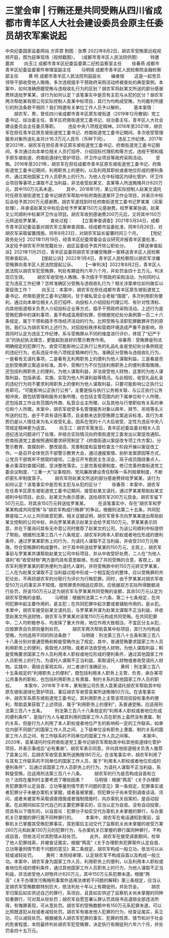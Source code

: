 # 三堂会审 | 行贿还是共同受贿从四川省成都市青羊区人大社会建设委员会原主任委员胡农军案说起

中央纪委国家监委网站 方弈霏
制图：张寒
2022年8月2日，胡农军受贿案远程视频开庭，图为庭审现场（视频截图）。 （成都市青羊区人民法院供图）
　　特邀嘉宾
　　向玉江 成都市青羊区纪委监委第二纪检监察室主任
　　徐春燕 成都市青羊区纪委监委案件审理室副主任
　　马明镜 成都市青羊区人民检察院金融检察部主任
　　黄 柯 成都市青羊区人民法院刑庭庭长
　　编者按
　　这是一起党员领导干部收受他人贿赂，多次违规插手干预政府采购活动终被查处的典型案例。本案中，如何准确把握受贿与违规收礼行为的区别？胡农军将赵某文所送的部分感谢费转送给罗某某，该行为如何认定？该笔事实中是否有主犯与从犯的区分？胡农军两次帮助某有限公司实际控制人袁某中标项目，其行为均构成受贿，为何裁判所援引的刑法条款不相同？我们特邀有关单位工作人员予以解析。
　　基本案情：
　　胡农军，男，曾任四川省成都市青羊区原东坡街道（2019年12月撤销）党工委书记、综治委主任，青羊区府南街道党工委书记、综治委主任，青羊区人大社会建设委员会主任委员等职。
　　违反中央八项规定精神。2016年至2021年，胡农军在担任青羊区原东坡街道党工委书记、府南街道党工委书记期间，多次收受管理服务对象所送礼金共计16.3万元人民币（币种下同）。
　　违反工作纪律。2017年至2021年，胡农军在担任青羊区原东坡街道党工委书记、府南街道党工委书记期间，多次通过向本单位相关人员打招呼、介绍招标代理机构等方式，违规干预和插手原东坡街道、府南街道绿化管护项目、环卫作业项目等政府采购活动。
　　受贿。2016年至2021年，胡农军在担任成都市青羊区原东坡街道党工委书记、府南街道党工委书记期间，利用职务上的便利，以及利用其职权或者地位形成的便利条件，通过其他国家工作人员职务上的行为，为他人在中标辖区内绿化管护、环卫作业项目等事项上谋取不正当利益，非法收受赵某文、袁某等人所送贿赂共计820万元，其中150万元系未遂。
　　其中，2018年1月，某公司实际控制人赵某文请托时任原东坡街道党工委书记胡农军帮助中标府南街道某环卫作业项目，并表示中标后会给予其200万元感谢费。胡农军遂找到时任府南街道党工委书记罗某某（另案处理），并承诺赵某文中标后会给予罗某某150万元感谢费。经罗某某协调，赵某文公司顺利中标某环卫作业项目。胡农军收到感谢费200万元后，又将其中150万元转送给罗某某。
　　查处过程：
　　【立案审查调查】2021年5月24日，成都市青羊区纪委监委对胡农军立案审查调查。经成都市监委批准，同年5月26日，对胡农军采取留置措施，同年8月23日，对胡农军延长留置时间三个月。
　　【党纪政务处分】2021年11月19日，经青羊区纪委常委会会议研究并报青羊区委批准，决定给予胡农军开除党籍处分，由区监委给予其开除公职处分。
　　【移送审查起诉】2021年11月25日，青羊区监委将胡农军涉嫌受贿罪一案移送青羊区人民检察院审查起诉。
　　【提起公诉】2022年1月4日，青羊区人民检察院以胡农军涉嫌受贿罪向青羊区人民法院提起公诉。
　　【一审判决】2022年8月2日，青羊区人民法院以胡农军犯受贿罪，判处有期徒刑六年六个月，并处罚金四十五万元。判决现已生效。
　　胡农军收受他人贿赂，多次插手干预政府采购活动，为何同时认定为违反工作纪律？怎样准确区分受贿与违规收礼行为？相关涉案单位如何做实以案促改工作？
　　向玉江：本案中，胡农军在担任成都市青羊区原东坡街道党工委书记、府南街道党工委书记期间，甘于被私营企业老板“围猎”，多次利用职务便利，通过向本单位相关人员打招呼、向投标人介绍招标代理公司、有针对性清标、向其他街道相关负责人介绍投标企业等方式，插手干预政府采购活动。上述行为是受贿犯罪中的谋利事项，虽不构成滥用职权罪，但根据党纪处分条例第一百二十六条规定，属于干预和插手市场经济活动的行为。比照受贿与渎职犯罪数罪并罚的原则，我们认为胡农军的上述行为，对招投标秩序和营商环境造成严重不良影响，将其同时认定为违反工作纪律，系与受贿罪从不同的维度进行评价，体现了“纪严于法”的执纪执法理念，更能起到良好的警示教育作用。
　　徐春燕：受贿罪是刑法明确规定的犯罪行为，收受可能影响公正执行公务的礼品礼金是党纪处分条例规定的违纪行为，也系违反中央八项规定精神的行为。准确区分受贿与违规收礼行为，一是看有无请托事项，二是看有无利用职务上的便利为他人谋取利益，三是看是否达到受贿罪立案追诉标准。其中，受贿行为不仅包括利用职务上的便利索取贿赂，还包括利用职务上的便利，为他人谋取利益，非法收受他人财物，这里的为他人谋取利益，包括承诺、实施、实现为他人所谋利益等情况。与此相较，收受礼品礼金的违纪行为则不要求利用职务上的便利为他人谋取利益，只要可能影响公正执行公务即可。“可能影响公正执行公务”，主要是指与执行公务相关联、与公正执行公务相冲突，既包括管理和服务对象所赠，也包括主管范围内的下属单位和个人所赠，还包括其工作业务范围内外商、私营企业主所赠，以及其他与行使职权有关系的单位和个人所赠。本案中，胡农军收受多名管理服务对象以拜年、拜节、吊唁等名义所送的红包，由于不具有请托事项，且金额未达到受贿罪立案追诉标准，其行为本质仍是以人情往来为名义收受礼金。因系在党的十八大后收受，定性为违反中央八项规定精神更为适宜。
　　向玉江：胡农军案发后，青羊区纪委监委对相关人员违纪违法问题进行了处理，并结合实际情况向府南街道党工委发出以案促改通知。府南街道党工委按照通知要求研究制定了《府南街道以案促改专项工作方案》，分警示教育、查摆剖析、整改提高、完善制度和监督检查五个阶段开展以案促改工作。一是召开全体党员干部警示教育大会，通过通报案情、剖析发案原因等方式，让党员干部筑牢不想腐的堤坝。二是召开专题民主生活会，班子成员围绕重点人、重点事深刻查摆问题，坚决整改落实。三是完善规章制度，修订完善府南街道党工委会议制度、“三重一大”议事规则、党风廉政建设责任制等一系列规章制度，不断织密扎牢制度笼子。
　　胡农军将赵某文所送的部分感谢费转给罗某某，该行为如何认定？该笔事实中是否有主犯与从犯的区分？
　　徐春燕：本案中，胡农军在任青羊区原东坡街道党工委书记期间，接受赵某文请托，通过罗某某帮助赵某文顺利中标项目。此后，赵某文为表示感谢，送给胡农军200万元现金。胡农军留下50万元后，将其余150万元转送给罗某某。
　　在该笔事实中，存在“胡农军和罗某某构成共同受贿”与“胡农军构成行贿罪”的争议。根据刑法第二十五条，共同犯罪是指二人以上共同故意犯罪。相关证据证明，胡农军曾多次向罗某某提出帮助赵某文控制的公司中标，并向罗某某表示赵某文会给予其150万元，罗某某表示同意，并在下属询问其有无中意公司时推荐了赵某文的公司，为该公司顺利中标提供了帮助。根据刑法第三百八十八条规定，胡农军利用本人职权或者地位形成的便利条件，通过罗某某职务上的行为，为请托人谋取不正当利益，并收受200万元贿赂，符合受贿罪的构成要件。对于其中转送给罗某某的150万元，主观上，胡农军事前与罗某某共谋帮助赵某文公司中标项目，并从中收受好处费，二人在“为他人谋利”和“收受财物”两方面均具有意思联络，形成了共同受贿的合意，客观上，胡农军利用罗某某的职务便利为请托人谋利，并将受贿款中的150万元转交罗某某，二人在为赵某文谋取不正当利益过程中形成一个相互配合的整体，应以受贿罪的共犯论处，不再将胡农军的分赃行为评价为行贿犯罪。同时，由于罗某某对胡农军收受50万元的事实并不知情，按照罪责刑相适应原则，应依据双方实际所得数额进行处罚，将该150万元认定为胡农军与罗某某共同受贿的金额，其余50万元认定为胡农军受贿的金额。
　　马明镜：根据刑法第二十六条、第二十七条规定，在共同犯罪中起主要作用的，是主犯；在共同犯罪中起次要或者辅助作用的，是从犯。本案中，胡农军接受赵某文请托后，与罗某某共谋为赵某文谋取不正当利益，并收受赵某文所送财物，胡农军与罗某某对该笔150万元构成共同受贿。在共同犯罪中，二人均积极参与，均发挥了重大作用，地位作用大致相当，不宜区分主从犯，应按罪责自负原则量刑处罚。
　　胡农军两次帮助袁某中标项目，其行为均构成受贿，为何适用不同的刑法条款？
　　马明镜：刑法第三百八十五条和第三百八十八条分别对普通受贿和斡旋受贿作出了规定。其中，普通受贿要求国家工作人员利用职务上的便利，索取他人财物，或者非法收受他人财物，为他人谋取利益；斡旋受贿要求国家工作人员利用本人职权或地位形成的便利条件，通过其他国家工作人员职务上的行为，为请托人谋取不正当利益，索取请托人财物或者收受请托人财物。实践中，需结合客观实际，对二者进行准确区分。
　　黄柯：刑法第三百八十五条规定的“利用职务上的便利”，既包括利用本人职务上主管、负责、承办某项公共事务的职权，也包括利用职务上有隶属、制约关系的其他国家工作人员的职权。
　　本案中，2016年下半年，某有限公司负责人袁某请托胡农军帮助其中标原东坡街道绿化管护项目，事后胡农军收受袁某所送贿赂50万元。在该笔事实中，胡农军系原东坡街道党工委书记，其利用职务上主管该项目招投标事务的便利，帮助袁某获取了上述项目，属于“利用职务上的便利”，系普通受贿，应适用刑法第三百八十五条。
　　刑法第三百八十八条规定的“利用本人职权或者地位形成的便利条件”，是指行为人与被其利用的国家工作人员在职务上虽然没有隶属、制约关系，但是行为人利用了本人职权或者地位产生的影响和一定的工作联系，如单位内部不同部门的国家工作人员之间、上下级单位没有职务上隶属、制约关系的国家工作人员之间、有工作联系的不同单位的国家工作人员之间等。
　　本案中，2020年，袁某请托时任府南街道党工委书记胡农军帮助其中标其他街道绿化管护项目，并表示事成后“必有重谢”。胡农军表示同意，并向其他街道相关负责人推荐了袁某公司，后胡农军收受袁某所送贿赂180万元。在该笔事实中，胡农军利用了与其有工作联系的不同单位的国家工作人员，属于“利用本人职权或者地位形成的便利条件”，后通过该国家工作人员职务上的行为，为请托人谋取不正当利益，系斡旋受贿，应适用刑法第三百八十八条。
　　胡农军的行为是否构成自首和立功？法院在量刑时主要考虑了哪些因素？
　　马明镜：根据“两高”《关于办理职务犯罪案件认定自首、立功等量刑情节若干问题的意见》第一条规定，犯罪事实或者犯罪分子未被办案机关掌握，或者虽被掌握，但犯罪分子尚未受到调查谈话、讯问，或者未被宣布采取调查措施或者强制措施时，向办案机关投案的，是自动投案。在此期间如实交代自己的主要犯罪事实的，应当认定为自首。没有自动投案，但具有以下情形的，以自首论：犯罪分子如实交代办案机关未掌握的罪行，与办案机关已掌握的罪行属不同种罪行的。
　　本案中，胡农军在电话通知到案前，监察机关已掌握其受贿犯罪事实，其到案后主动交代了监察机关尚未掌握的收受万某260万元和赵某130万元的犯罪行为，与办案机关已掌握的罪行属同种罪行，不构成自首，但依法可对其酌情从轻处罚。
　　此外，胡农军在接受调查期间，检举了他人犯罪线索，并被查证属实，根据“两高”《关于办理职务犯罪案件认定自首、立功等量刑情节若干问题的意见》第二条规定，胡农军构成一般立功，依法可以从轻或减轻处罚。
　　黄柯：本院经审理，认定胡农军不构成自首以及构成一般立功。本案中，胡农军身为国家工作人员，利用职务上的便利，以及利用本人职权或者地位形成的便利条件，通过其他国家工作人员职务上的行为，为他人谋取不正当利益，非法收受他人财物共计820万元，其中150万元系犯罪未遂。根据“两高”《关于办理贪污贿赂刑事案件适用法律若干问题的解释》第三条规定，应当认定胡农军受贿数额特别巨大，依法判处十年以上有期徒刑，并处罚金。
　　胡农军归案后如实供述自己的罪行，系坦白，且其如实供述了监察机关尚未掌握的同种较重罪行，可对其从轻处罚；胡农军自愿签署认罪认罚具结书且退赔全部违法所得，有悔罪表现，可从宽处罚。胡农军的受贿数额中有150万元系犯罪未遂，可以比照既遂犯从轻或者减轻处罚。胡农军有揭发他人犯罪的行为，经查证属实，系立功，可以减轻处罚。根据被告人胡农军犯罪的事实、犯罪的性质、情节和对于社会的危害程度，本院最终判处胡农军犯受贿罪，决定执行有期徒刑六年六个月，并处罚金四十五万元。